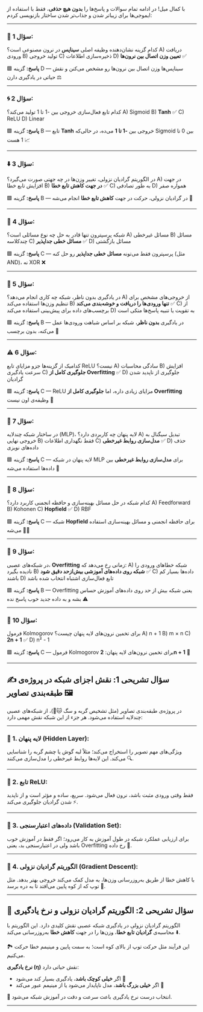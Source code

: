 با کمال میل! در ادامه تمام سوالات و پاسخ‌ها را **بدون هیچ حذفی**، فقط با استفاده از ایموجی‌ها برای زیباتر شدن و جذاب‌تر شدن ساختار بازنویسی کردم:

---

### 🧠 **سؤال 1:**

کدام گزینه نشان‌دهنده وظیفه اصلی **سیناپس** در نرون مصنوعی است؟
A) دریافت ورودی
B) تولید خروجی
C) ذخیره‌سازی اطلاعات
D) **تعیین وزن اتصال بین نرون‌ها** ✅

🟩 **پاسخ:** گزینه D — سیناپس‌ها وزن اتصال بین نرون‌ها رو مشخص می‌کنن و نقش حیاتی در یادگیری دارن ⚖️

---

### 🌀 **سؤال 2:**

کدام تابع فعال‌سازی خروجی بین -1 تا 1 تولید می‌کند؟
A) Sigmoid
B) **Tanh** ✅
C) ReLU
D) Linear

🟩 **پاسخ:** گزینه B — تابع **Tanh** خروجی بین **-1 تا 1** می‌ده، در حالی‌که Sigmoid بین 0 تا 1 هست 📈

---

### ⬇️ **سؤال 3:**

در الگوریتم گرادیان نزولی، تغییر وزن‌ها در چه جهتی صورت می‌گیرد؟
A) در جهت افزایش تابع خطا
B) **در جهت کاهش تابع خطا** ✅
C) به طور تصادفی
D) همواره صفر

🟩 **پاسخ:** گزینه B — در گرادیان نزولی، حرکت در جهت **کاهش تابع خطا** انجام می‌شه 🔽

---

### 🔳 **سؤال 4:**

شبکه پرسپترون تنها قادر به حل چه نوع مسائلی است؟
A) مسائل غیرخطی
B) مسائل چندکلاسه
C) **مسائل خطی جداپذیر** ✅
D) مسائل بازگشتی

🟩 **پاسخ:** گزینه C — پرسپترون فقط می‌تونه **مسائل خطی جداپذیر** رو حل کنه (مثل AND)، نه XOR ❌

---

### 🧩 **سؤال 5:**

در یادگیری بدون ناظر، شبکه چه کاری انجام می‌دهد؟
A) از خروجی‌های مشخص برای تنظیم وزن‌ها استفاده می‌کند
B) **تنها ورودی‌ها را دریافت و خوشه‌بندی می‌کند** ✅
C) از برچسب‌های داده برای پیش‌بینی استفاده می‌کند
D) به تقویت یا تنبیه پاسخ‌ها متکی است

🟩 **پاسخ:** گزینه B — در یادگیری **بدون ناظر**، شبکه بر اساس شباهت ورودی‌ها عمل می‌کنه، بدون برچسب 🧩

---

### ⚠️ **سؤال 6:**

کدامیک از گزینه‌ها جزو مزایای تابع ReLU نیست؟
A) سادگی محاسبات
B) افزایش سرعت یادگیری
C) **جلوگیری کامل از Overfitting** ✅
D) جلوگیری از ناپدید شدن گرادیان

🟩 **پاسخ:** گزینه C — ReLU مزایای زیادی داره، اما **جلوگیری کامل از Overfitting** وظیفه‌ی اون نیست 🚫

---

### 🧱 **سؤال 7:**

در ساختار شبکه چندلایه (MLP)، لایه پنهان چه کاربردی دارد؟
A) تبدیل سیگنال به خروجی نهایی
B) فقط نگهداری اطلاعات
C) **مدل‌سازی روابط غیرخطی** ✅
D) حذف داده‌های نویزی

🟩 **پاسخ:** گزینه C — لایه پنهان در شبکه MLP برای **مدل‌سازی روابط غیرخطی** بین داده‌ها استفاده می‌شه 🧠

---

### 🔁 **سؤال 8:**

کدام شبکه در حل مسائل بهینه‌سازی و حافظه انجمنی کاربرد دارد؟
A) Feedforward
B) Kohonen
C) **Hopfield** ✅
D) RBF

🟩 **پاسخ:** گزینه C — شبکه **Hopfield** برای حافظه انجمنی و مسائل بهینه‌سازی استفاده می‌شه 💾🔁

---

### 🧪 **سؤال 9:**

در شبکه‌های عصبی، **Overfitting** زمانی رخ می‌دهد که:
A) شبکه خطاهای ورودی را نادیده بگیرد
B) **شبکه روی داده‌های آموزشی بیش‌ازحد دقیق شود** ✅
C) داده‌ها بسیار کم باشند
D) تابع فعال‌سازی اشتباه انتخاب شده باشد

🟩 **پاسخ:** گزینه B — Overfitting یعنی شبکه بیش از حد روی داده‌های آموزش حساس بشه و به داده جدید خوب پاسخ نده ⚠️

---

### 📐 **سؤال 10:**

فرمول Kolmogorov برای تخمین نرون‌های لایه پنهان چیست؟
A) n + 1
B) m × n
C) **2n + 1** ✅
D) n² - 1

🟩 **پاسخ:** گزینه C — فرمول Kolmogorov برای تخمین نرون‌های لایه پنهان: **2n + 1** 📐

---

## ✍️ **سؤال تشریحی 1: نقش اجزای شبکه در پروژه‌ی طبقه‌بندی تصاویر 🖼**

در پروژه‌ی طبقه‌بندی تصاویر (مثل تشخیص گربه و سگ 🐱🐶)، از شبکه‌های عصبی چندلایه استفاده می‌شود. هر جزء از این شبکه نقش مهمی دارد:

---

### 🔹 1. لایه پنهان (Hidden Layer):

ویژگی‌های مهم تصویر را استخراج می‌کند؛ مثلاً لبه گوش یا چشم گربه را شناسایی می‌کند. این لایه‌ها روابط غیرخطی را مدل‌سازی می‌کنند 🔍.

---

### 🔹 2. تابع ReLU:

فقط وقتی ورودی مثبت باشد، نرون فعال می‌شود. سریع، ساده و مؤثر است و از ناپدید شدن گرادیان جلوگیری می‌کند ⚡.

---

### 🔹 3. داده‌های اعتبارسنجی (Validation Set):

برای ارزیابی عملکرد شبکه در طول آموزش به کار می‌رود؛ اگر فقط در آموزش خوب باشد ولی در اعتبارسنجی بد، یعنی Overfitting رخ داده 🧪.

---

### 🔹 4. الگوریتم گرادیان نزولی (Gradient Descent):

با کاهش خطا از طریق به‌روزرسانی وزن‌ها، به مدل کمک می‌کند خروجی بهتر بدهد. مثل توپ که از کوه پایین می‌افتد تا به دره برسد 🎯.

---

## 🧠 **سؤال تشریحی 2: الگوریتم گرادیان نزولی و نرخ یادگیری**

الگوریتم گرادیان نزولی در یادگیری شبکه عصبی نقش کلیدی دارد. این الگوریتم با محاسبه‌ی **گرادیان تابع خطا**، وزن‌ها را در جهت **کاهش خطا** به‌روزرسانی می‌کند ⬇️.

🏞 این فرآیند مثل حرکت توپ از بالای کوه است؛ به سمت پایین و مینیمم خطا حرکت می‌کنیم.

**نرخ یادگیری (η)** نقش حیاتی دارد:

* اگر **خیلی کوچک باشد**، یادگیری بسیار کند می‌شود 🐢
* اگر **خیلی بزرگ باشد**، مدل ناپایدار می‌شود یا از مینیمم عبور می‌کند 🚫

🔑 انتخاب درست نرخ یادگیری باعث سرعت و دقت در آموزش شبکه می‌شود.

---
